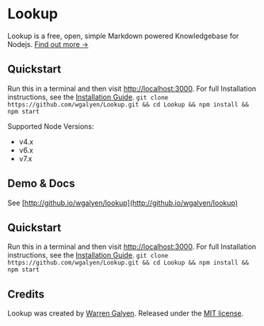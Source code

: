 Lookup
======

Lookup is a free, open, simple Markdown powered Knowledgebase for Nodejs. [Find out more &rarr;](http://github.io/wgalyen/lookup/what-is-lookup)

Quickstart
------------

Run this in a terminal and then visit [http://localhost:3000](http://localhost:3000).
For full Installation instructions, see the [Installation Guide](http://github.io/wgalyen/lookup/install/installing-raneto).
`git clone https://github.com/wgalyen/Lookup.git && cd Lookup && npm install && npm start`

Supported Node Versions:
- v4.x
- v6.x
- v7.x

Demo & Docs
-----------

See [http://github.io/wgalyen/lookup](http://github.io/wgalyen/lookup)

Quickstart
----------

Run this in a terminal and then visit [http://localhost:3000](http://localhost:3000).
For full Installation instructions, see the [Installation Guide](http://wgalyen.github.io/lookup/install/installing-lookup).
`git clone https://github.com/wgalyen/Lookup.git && cd Lookup && npm install && npm start`

Credits
-------

Lookup was created by [Warren Galyen](http://mechanikadesign.com).
Released under the [MIT license](https://raw.githubusercontent.com/wgalyen/Lookup/master/LICENSE).

